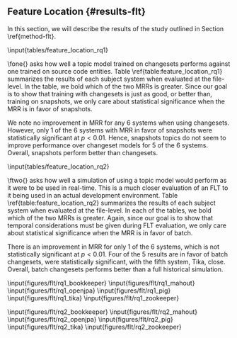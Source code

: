 ## Feature Location {#results-flt}

In this section, we will describe the results of the study outlined in Section
\ref{method-flt}.

\input{tables/feature_location_rq1}

\fone{} asks how well a topic model trained on changesets performs against one
trained on source code entities.  Table \ref{table:feature_location_rq1}
summarizes the results of each subject system when evaluated at the file-level.
In the table, we bold which of the two MRRs is greater.  Since our goal is to
show that training with changesets is just as good, or better than, training on
snapshots, we only care about statistical significance when the MRR is in favor
of snapshots.

We note no improvement in MRR for any 6 systems when using changesets.
However, only 1 of the 6 systems with MRR in favor of snapshots were
statistically significant at $p < 0.01$.  Hence, snapshots topics do not seem
to improve performance over changeset models for 5 of the 6 systems.  Overall,
snapshots perform better than changesets.

\input{tables/feature_location_rq2}

\ftwo{} asks how well a simulation of using a topic model would perform as it
were to be used in real-time.  This is a much closer evaluation of an FLT to it
being used in an actual development environment.  Table
\ref{table:feature_location_rq2} summarizes the results of each subject system
when evaluated at the file-level.  In each of the tables, we bold which of the
two MRRs is greater.  Again, since our goal is to show that temporal
considerations must be given during FLT evaluation, we only care about
statistical significance when the MRR is in favor of batch.

There is an improvement in MRR for only 1 of the 6 systems, which is not
statistically significant at $p<0.01$.  Four of the 5 results are in favor of
batch changesets, were statistically significant, with the fifth system, Tika,
close.  Overall, batch changesets performs better than a full historical
simulation.


\input{figures/flt/rq1_bookkeeper}
\input{figures/flt/rq1_mahout}
\input{figures/flt/rq1_openjpa}
\input{figures/flt/rq1_pig}
\input{figures/flt/rq1_tika}
\input{figures/flt/rq1_zookeeper}


\input{figures/flt/rq2_bookkeeper}
\input{figures/flt/rq2_mahout}
\input{figures/flt/rq2_openjpa}
\input{figures/flt/rq2_pig}
\input{figures/flt/rq2_tika}
\input{figures/flt/rq2_zookeeper}

